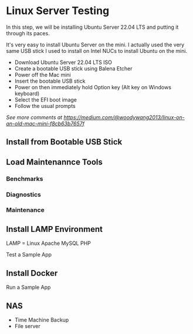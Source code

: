 # Linux Server Testing
In this step, we will be installing Ubuntu Server 22.04 LTS and putting it through its paces.

It's very easy to install Ubuntu Server on the mini. I actually used the very same USB stick I used to install on Intel NUCs to install Ubuntu on the mini.
- Download Ubuntu Server 22.04 LTS ISO
- Create a bootable USB stick using Balena Etcher
- Power off the Mac mini
- Insert the bootable USB stick
- Power on then immediately hold Option key (Alt key on Windows keyboard)
- Select the EFI boot image
- Follow the usual prompts

*See more comments at https://medium.com/@woodywang2013/linux-on-an-old-mac-mini-f8cb63b7657f*

## Install from Bootable USB Stick

## Load Maintenannce Tools

### Benchmarks

### Diagnostics

### Maintenance

## Install LAMP Environment
LAMP = Linux Apache MySQL PHP

Test a Sample App

## Install Docker
 Run a Sample App

## NAS
- Time Machine Backup
- File server

